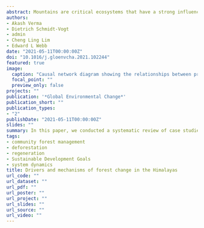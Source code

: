 ```yaml
---
abstract: Mountains are critical ecosystems that have a strong influence far beyond their topographic boundaries. More than 50 million people inhabit the Himalayas, and more than one billion people depend on the ecosystem services they provide. Anthropogenic activities have driven concurrent deforestation and regeneration in the Himalayas, and interventions to reduce forest loss and promote forest recovery require a synthetic understanding of the complex and interacting drivers of forest change. We conducted a systematic review of case studies from 1984 to 2020 (n=137) and combined a system dynamics approach with a causal network analysis to identify, map and articulate the relationships between the drivers, actors and mechanisms of forest change across the entirety of the Himalayan mountain range. In total, the analysis revealed five proximate drivers, 12 underlying drivers, two institutional factors and five ‘other’ factors connected by a total of 221 linkages. Forest change dynamics have been dominated by widespread smallholder agriculture, extensive non-timber forest product extraction, widespread commercial and non-commercial timber extraction, and high rates of agricultural abandonment. Underlying drivers include population growth, poor agricultural productivity, international support for development projects, and successful community forest management systems. Contradictory linkages emerge from a combination of contextual factors, which can have negative impacts on conservation goals. Global processes such as shifts in governance, transnational infrastructure-development programs, economic slowdowns, labor migrations and climate change threaten to destabilize established dynamics and change forest trajectories. The underlying and proximate drivers interact through multiple pathways that can be utilized to achieve conservation goals. Based on this analysis, we highlight five thematic focus areas to curtail forest loss and promote recovery: (1) decreasing the population pressure, (2) sustainable increase of agricultural productivity, (3) strengthening of forest management institutions, (4) leveraging tourism growth and sustainable infrastructure expansion, and (5) fuel transition and establishing firewood plantations on degraded land. The broader adoption of systems thinking, and specifically a system dynamics approach and causal network analysis, will greatly enhance the rigour of policy development, help design site-specific interventions at multiple spatial scales which can respond to local and global changes, and guide deeper inquiry to enhance our understanding of driver-forest dynamics.
authors:
- Akash Verma
- Dietrich Schmidt-Vogt
- admin
- Cheng Ling Lim
- Edward L Webb
date: "2021-05-11T00:00:00Z"
doi: "10.1016/j.gloenvcha.2021.102244"
featured: true
image:
  caption: "Causal network diagram showing the relationships between proximate and underlying drivers, institutional factors, and other factors of forest change in the Himalayas. The arrows indicate the direction of influence, from driver to effect and the boxed number indicates the frequency of occurrence of the relationship in the case studies. The colour of the arrows indicates whether the effect is directly associated (black) or inversely associated (red). Relationships occurring in four or more case studies are represented here. Thicker lines represent most prevalent relationships (10 or more case studies). Definitions of acronyms are given in Table 2. (For interpretation of the references to colour in this figure legend, the reader is referred to the web version of this article.)"
  focal_point: ""
  preview_only: false
projects: ""
publication: '*Global Environmental Change*'
publication_short: ""
publication_types:
- "2"
publishDate: "2021-05-11T00:00:00Z"
slides: ""
summary: In this paper, we conducted a systematic review of case studies and a causal network analysis to identify, map, and articulate the relationships between the drivers, actors, and mechanisms of forest change across Himalayas.
tags:
- community forest management
- deforestation
- regeneration
- Sustainable Development Goals
- system dynamics
title: Drivers and mechanisms of forest change in the Himalayas
url_code: ""
url_dataset: ""
url_pdf: ""
url_poster: ""
url_project: ""
url_slides: ""
url_source: ""
url_video: ""
---
```

<div data-badge-details="right" data-badge-type="medium-donut" data-doi="10.1016/j.gloenvcha.2021.102244" data-hide-no-mentions="true" class="altmetric-embed"></div>

<span class="__dimensions_badge_embed__" data-doi="10.1016/j.gloenvcha.2021.102244" data-legend="always"></span><script async src="https://badge.dimensions.ai/badge.js" charset="utf-8"></script>
